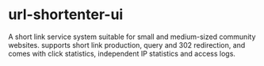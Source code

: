 # url-shortenter-ui
A short link service system suitable for small and medium-sized community websites. supports short link production, query and 302 redirection, and comes with click statistics, independent IP statistics and access logs.
